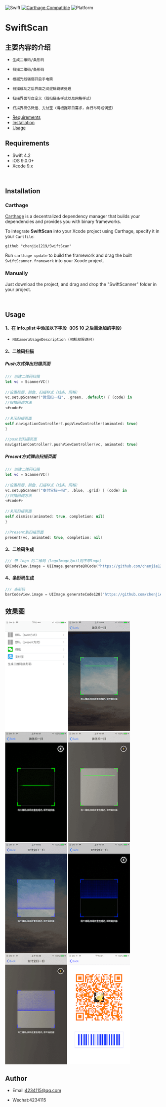 ![Swift](https://img.shields.io/badge/Swift-4.2-orange.svg)
[![Carthage Compatible](https://img.shields.io/badge/Carthage-compatible-4BC51D.svg?style=flat)](https://github.com/Carthage/Carthage)
![Platform](https://img.shields.io/badge/Platform-iOS-red.svg)

# SwiftScan

## 主要内容的介绍

* `生成二维码/条形码`<br>

* `扫描二维码/条形码`<br>

* `根据光线强弱开启手电筒`<br>

* `扫描成功之后界面之间逻辑跳转处理`<br>

* `扫描界面可自定义（线扫描条样式以及网格样式）`<br>

* `扫描界面仿微信、支付宝（请根据项目需求，自行布局或调整）`<br>

- [Requirements](#requirements)
- [Installation](#installation)
- [Usage](#usage)


## Requirements

- Swift 4.2
- iOS 9.0.0+
- Xcode 9.x

<br>

## Installation

### Carthage

[Carthage](https://github.com/Carthage/Carthage) is a decentralized dependency manager that builds your dependencies and provides you with binary frameworks.

To integrate **SwiftScan** into your Xcode project using Carthage, specify it in your `Cartfile`:

```ogdl
github "chenjie1219/SwiftScan"
```

Run `carthage update` to build the framework and drag the built `SwiftScanner.framework` into your Xcode project.

### Manually

Just download the project, and drag and drop the "SwiftScanner" folder in your project.

<br>

## Usage

#### 1、在 info.plist 中添加以下字段（iOS 10 之后需添加的字段）

* `NSCameraUsageDescription (相机权限访问)`<br>

#### 2、二维码扫描

##### Push方式弹出扫描页面

```Swift
/// 创建二维码扫描
let vc = ScannerVC() 

//设置标题、颜色、扫描样式（线条、网格）
vc.setupScanner("微信扫一扫", .green, .default) { (code) in
//扫描回调方法
<#code#>

//关闭扫描页面
self.navigationController?.popViewController(animated: true)
}

//push到扫描页面
navigationController?.pushViewController(vc, animated: true)
```
##### Present方式弹出扫描页面

```Swift
/// 创建二维码扫描
let vc = ScannerVC() 

//设置标题、颜色、扫描样式（线条、网格）
vc.setupScanner("支付宝扫一扫", .blue, .grid) { (code) in
//扫描回调方法
<#code#>

//关闭扫描页面
self.dismiss(animated: true, completion: nil)
}

//Present到扫描页面
present(vc, animated: true, completion: nil)
```

#### 3、二维码生成

```Swift
/// 带 logo 的二维码（logoImage为nil则不带logo）
QRCodeView.image = UIImage.generateQRCode("https://github.com/chenjie1219", 300, logoImage, .orange)
```

#### 4、条形码生成

```Swift
/// 条形码
barCodeView.image = UIImage.generateCode128("https://github.com/chenjie1219", CGSize(width: 300, height: 100, .blue)
```


## 效果图
![1](Assets/1.PNG)
![2](Assets/2.PNG)
![3](Assets/3.PNG)
![4](Assets/4.PNG)
![5](Assets/5.PNG)
![6](Assets/6.PNG)
![7](Assets/7.PNG)
![8](Assets/8.PNG)


## Author

* Email:4234115@qq.com

* Wechat:4234115